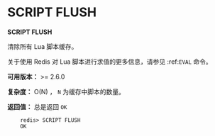 # SCRIPT FLUSH


**SCRIPT FLUSH**

清除所有 Lua 脚本缓存。

关于使用 Redis 对 Lua 脚本进行求值的更多信息，请参见 :ref:`EVAL` 命令。

**可用版本：**
    >= 2.6.0

**复杂度：**
    O(N) ， ``N`` 为缓存中脚本的数量。

**返回值：**
    总是返回 ``OK``

```
    redis> SCRIPT FLUSH
    OK
```